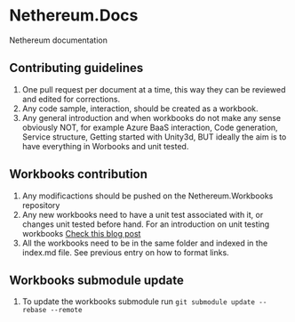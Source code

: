# Nethereum.Docs
Nethereum documentation

## Contributing guidelines
1. One pull request per document at a time, this way they can be reviewed and edited for corrections.
2. Any code sample, interaction, should be created as a workbook.
3. Any general introduction and when workbooks do not make any sense obviously NOT, for example Azure BaaS interaction, Code generation, Service structure, Getting started with Unity3d, BUT ideally the aim is to have everything in Worbooks and unit tested.

## Workbooks contribution
1. Any modificactions should be pushed on the Nethereum.Workbooks repository
2. Any new workbooks need to have a unit test associated with it, or changes unit tested before hand.
  For an introduction on unit testing workbooks [Check this blog post](https://medium.com/@juanfranblanco/unit-or-integration-tests-of-xamarin-workbooks-6f206b8483d6)
3. All the workbooks need to be in the same folder and indexed in the index.md file. See previous entry on how to format links.

## Workbooks submodule update
1. To update the workbooks submodule run ```git submodule update --rebase --remote```
